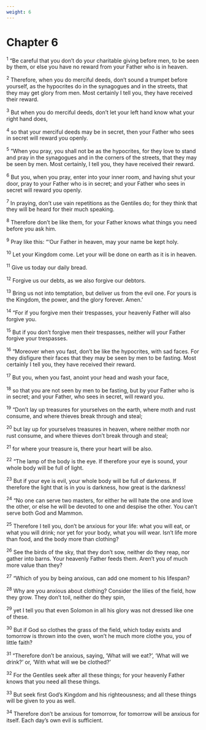 ```yaml
---
weight: 6
---
```


# Chapter 6

<sup>1</sup> “Be careful that you don’t do your charitable giving before men, to be seen by them, or else you have no reward from your Father who is in heaven. 

<sup>2</sup> Therefore, when you do merciful deeds, don’t sound a trumpet before yourself, as the hypocrites do in the synagogues and in the streets, that they may get glory from men. Most certainly I tell you, they have received their reward. 

<sup>3</sup> But when you do merciful deeds, don’t let your left hand know what your right hand does, 

<sup>4</sup> so that your merciful deeds may be in secret, then your Father who sees in secret will reward you openly. 

<sup>5</sup> “When you pray, you shall not be as the hypocrites, for they love to stand and pray in the synagogues and in the corners of the streets, that they may be seen by men. Most certainly, I tell you, they have received their reward. 

<sup>6</sup> But you, when you pray, enter into your inner room, and having shut your door, pray to your Father who is in secret; and your Father who sees in secret will reward you openly. 

<sup>7</sup> In praying, don’t use vain repetitions as the Gentiles do; for they think that they will be heard for their much speaking. 

<sup>8</sup> Therefore don’t be like them, for your Father knows what things you need before you ask him. 

<sup>9</sup> Pray like this: “‘Our Father in heaven, may your name be kept holy. 

<sup>10</sup> Let your Kingdom come. Let your will be done on earth as it is in heaven. 

<sup>11</sup> Give us today our daily bread. 

<sup>12</sup> Forgive us our debts, as we also forgive our debtors. 

<sup>13</sup> Bring us not into temptation, but deliver us from the evil one. For yours is the Kingdom, the power, and the glory forever. Amen.’ 

<sup>14</sup> “For if you forgive men their trespasses, your heavenly Father will also forgive you. 

<sup>15</sup> But if you don’t forgive men their trespasses, neither will your Father forgive your trespasses. 

<sup>16</sup> “Moreover when you fast, don’t be like the hypocrites, with sad faces. For they disfigure their faces that they may be seen by men to be fasting. Most certainly I tell you, they have received their reward. 

<sup>17</sup> But you, when you fast, anoint your head and wash your face, 

<sup>18</sup> so that you are not seen by men to be fasting, but by your Father who is in secret; and your Father, who sees in secret, will reward you. 

<sup>19</sup> “Don’t lay up treasures for yourselves on the earth, where moth and rust consume, and where thieves break through and steal; 

<sup>20</sup> but lay up for yourselves treasures in heaven, where neither moth nor rust consume, and where thieves don’t break through and steal; 

<sup>21</sup> for where your treasure is, there your heart will be also. 

<sup>22</sup> “The lamp of the body is the eye. If therefore your eye is sound, your whole body will be full of light. 

<sup>23</sup> But if your eye is evil, your whole body will be full of darkness. If therefore the light that is in you is darkness, how great is the darkness! 

<sup>24</sup> “No one can serve two masters, for either he will hate the one and love the other, or else he will be devoted to one and despise the other. You can’t serve both God and Mammon. 

<sup>25</sup> Therefore I tell you, don’t be anxious for your life: what you will eat, or what you will drink; nor yet for your body, what you will wear. Isn’t life more than food, and the body more than clothing? 

<sup>26</sup> See the birds of the sky, that they don’t sow, neither do they reap, nor gather into barns. Your heavenly Father feeds them. Aren’t you of much more value than they? 

<sup>27</sup> “Which of you by being anxious, can add one moment to his lifespan? 

<sup>28</sup> Why are you anxious about clothing? Consider the lilies of the field, how they grow. They don’t toil, neither do they spin, 

<sup>29</sup> yet I tell you that even Solomon in all his glory was not dressed like one of these. 

<sup>30</sup> But if God so clothes the grass of the field, which today exists and tomorrow is thrown into the oven, won’t he much more clothe you, you of little faith? 

<sup>31</sup> “Therefore don’t be anxious, saying, ‘What will we eat?’, ‘What will we drink?’ or, ‘With what will we be clothed?’ 

<sup>32</sup> For the Gentiles seek after all these things; for your heavenly Father knows that you need all these things. 

<sup>33</sup> But seek first God’s Kingdom and his righteousness; and all these things will be given to you as well. 

<sup>34</sup> Therefore don’t be anxious for tomorrow, for tomorrow will be anxious for itself. Each day’s own evil is sufficient. 


